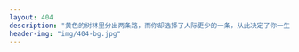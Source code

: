 ```yaml
---
layout: 404
description: "黄色的树林里分出两条路，而你却选择了人际更少的一条，从此决定了你一生的道路......"
header-img: "img/404-bg.jpg"
---
```

